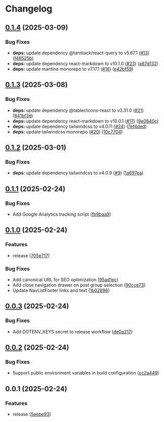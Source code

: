 # Changelog

## [0.1.4](https://github.com/koki-develop/samari/compare/v0.1.3...v0.1.4) (2025-03-09)


### Bug Fixes

* **deps:** update dependency @tanstack/react-query to v5.67.1 ([#13](https://github.com/koki-develop/samari/issues/13)) ([f48525b](https://github.com/koki-develop/samari/commit/f48525b4d6442b859288d0b98d076a143752b6f2))
* **deps:** update dependency react-markdown to v10.1.0 ([#23](https://github.com/koki-develop/samari/issues/23)) ([a87d132](https://github.com/koki-develop/samari/commit/a87d1324e72d527642798b82a05288deda0b1b8b))
* **deps:** update mantine monorepo to v7.17.1 ([#16](https://github.com/koki-develop/samari/issues/16)) ([e42bf59](https://github.com/koki-develop/samari/commit/e42bf5915b1f898ec3c55c652136000ac04a261d))

## [0.1.3](https://github.com/koki-develop/samari/compare/v0.1.2...v0.1.3) (2025-03-08)


### Bug Fixes

* **deps:** update dependency @tabler/icons-react to v3.31.0 ([#21](https://github.com/koki-develop/samari/issues/21)) ([841bf3d](https://github.com/koki-develop/samari/commit/841bf3dd9737fab7a9d63803ed1400e99c0b2576))
* **deps:** update dependency react-markdown to v10.0.1 ([#17](https://github.com/koki-develop/samari/issues/17)) ([9e0840c](https://github.com/koki-develop/samari/commit/9e0840cc182f056771e0a9335f72b3b099bcd2a3))
* **deps:** update dependency tailwindcss to v4.0.11 ([#24](https://github.com/koki-develop/samari/issues/24)) ([7ef4ded](https://github.com/koki-develop/samari/commit/7ef4dedbcc42986180fff4a2372b36b5865e090e))
* **deps:** update tailwindcss monorepo ([#20](https://github.com/koki-develop/samari/issues/20)) ([10c7704](https://github.com/koki-develop/samari/commit/10c7704a149ba5d5b719e46c8d206933d0cab5b5))

## [0.1.2](https://github.com/koki-develop/samari/compare/v0.1.1...v0.1.2) (2025-03-01)


### Bug Fixes

* **deps:** update dependency tailwindcss to v4.0.9 ([#9](https://github.com/koki-develop/samari/issues/9)) ([1a697ea](https://github.com/koki-develop/samari/commit/1a697ea70ec393aa6f1d65058c0b0042bbb6707d))

## [0.1.1](https://github.com/koki-develop/samari/compare/v0.1.0...v0.1.1) (2025-02-24)


### Bug Fixes

* Add Google Analytics tracking script ([fb9baa9](https://github.com/koki-develop/samari/commit/fb9baa941243fb66400ec210ce8da805ce7fce38))

## [0.1.0](https://github.com/koki-develop/samari/compare/v0.0.3...v0.1.0) (2025-02-24)


### Features

* release ([705e717](https://github.com/koki-develop/samari/commit/705e717e7cfecbf4dd4538e0d3da5ab508107210))


### Bug Fixes

* Add canonical URL for SEO optimization ([95ad1ec](https://github.com/koki-develop/samari/commit/95ad1ecdd4192fd99cce0d4fbf7242999c1b02d7))
* Add close navigation drawer on post group selection ([90cce73](https://github.com/koki-develop/samari/commit/90cce7397f848290d2ef1abfb37da253f0532bd5))
* Update NavListFooter links and text ([1b02896](https://github.com/koki-develop/samari/commit/1b028960ed241dee63b57c74ea564edd1496075f))

## [0.0.3](https://github.com/koki-develop/samari/compare/v0.0.2...v0.0.3) (2025-02-24)


### Bug Fixes

* Add DOTENV_KEYS secret to release workflow ([de0a217](https://github.com/koki-develop/samari/commit/de0a217e8942552fd29fb93a82603b2318bf00ad))

## [0.0.2](https://github.com/koki-develop/samari/compare/v0.0.1...v0.0.2) (2025-02-24)


### Bug Fixes

* Support public environment variables in build configuration ([cc2a449](https://github.com/koki-develop/samari/commit/cc2a449bb6125a318390d7579b6e130479fdf9ff))

## 0.0.1 (2025-02-24)


### Features

* release ([5eebe93](https://github.com/koki-develop/samari/commit/5eebe933fe03b61be9135f0e8a9f48e9be37e846))
